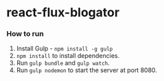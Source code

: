 # react-flux-blogator

### How to run

1. Install Gulp - `npm install -g gulp`
2. `npm install` to install dependencies.
3. Run `gulp bundle` and `gulp watch`.
4. Run `gulp nodemon` to start the server at port 8080.
